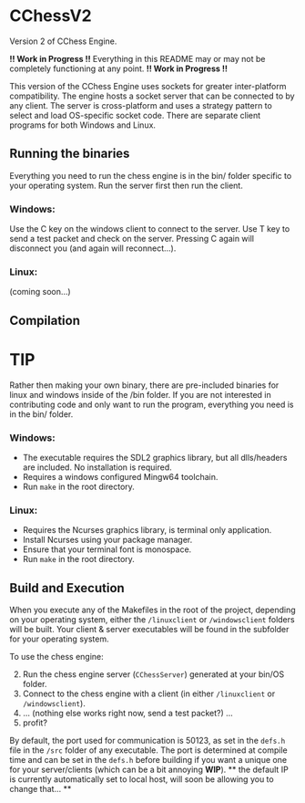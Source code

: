 # CChessV2

Version 2 of CChess Engine.

**!! Work in Progress !!** Everything in this README may or may not be completely functioning at any point. **!! Work in Progress !!**

This version of the CChess Engine uses sockets for greater inter-platform compatibility. The engine hosts a socket server that can be connected to by any client. The server is cross-platform and uses a strategy pattern to select and load OS-specific socket code. There are separate client programs for both Windows and Linux.

## Running the binaries
Everything you need to run the chess engine is in the bin/ folder specific to your operating system.
Run the server first then run the client.

### Windows:
Use the C key on the windows client to connect to the server.
Use T key to send a test packet and check on the server. Pressing C again will disconnect you (and again will reconnect...).

### Linux:
(coming soon...)

## Compilation

# TIP
Rather then making your own binary, there are pre-included binaries for linux and windows inside of the /bin folder. If you are not interested in contributing code and only want to run the program, everything you need is in the bin/ folder.

### Windows:
- The executable requires the SDL2 graphics library, but all dlls/headers are included. No installation is required.
- Requires a windows configured Mingw64 toolchain.
- Run `make` in the root directory.

### Linux:
- Requires the Ncurses graphics library, is terminal only application.
- Install Ncurses using your package manager.
- Ensure that your terminal font is monospace.
- Run `make` in the root directory.

## Build and Execution

When you execute any of the Makefiles in the root of the project, depending on your operating system, either the `/linuxclient` or `/windowsclient` folders will be built. Your client & server executables will be found in the subfolder for your operating system.

To use the chess engine:

2. Run the chess engine server (`CChessServer`) generated at your bin/OS folder.
3. Connect to the chess engine with a client (in either `/linuxclient` or `/windowsclient`).
4. ... (nothing else works right now, send a test packet?) ...
5. profit?

By default, the port used for communication is 50123, as set in the `defs.h` file in the `/src` folder of any executable. The port is determined at compile time and can be set in the `defs.h` before building if you want a unique one for your server/clients (which can be a bit annoying **WIP**).
** the default IP is currently automatically set to local host, will soon be allowing you to change that... **

